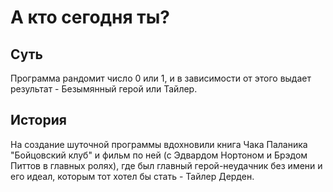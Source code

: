 # А кто сегодня ты?
## Суть
Программа рандомит число 0 или 1, и в зависимости от этого выдает результат - Безымянный герой или Тайлер.
## История
На создание шуточной программы вдохновили книга Чака Паланика "Бойцовский клуб" и фильм по ней (с Эдвардом Нортоном и Брэдом Питтов в главных ролях), где был главный герой-неудачник без имени и его идеал, которым тот хотел бы стать - Тайлер Дерден.

